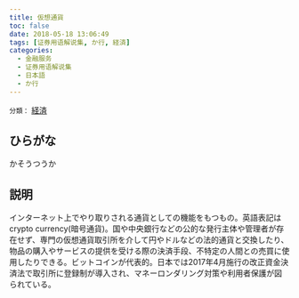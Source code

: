```yaml
---
title: 仮想通貨
toc: false
date: 2018-05-18 13:06:49
tags: [证券用语解说集, か行, 経済]
categories:
  - 金融服务
  - 证券用语解说集
  - 日本語
  - か行
---
```


`分類：` [経済](/tags/経済/)

## ひらがな

かそうつうか

## 説明

インターネット上でやり取りされる通貨としての機能をもつもの。英語表記はcrypto currency(暗号通貨)。国や中央銀行などの公的な発行主体や管理者が存在せず、専門の仮想通貨取引所を介して円やドルなどの法的通貨と交換したり、物品の購入やサービスの提供を受ける際の決済手段、不特定の人間との売買に使用したりできる。ビットコインが代表的。日本では2017年4月施行の改正資金決済法で取引所に登録制が導入され、マネーロンダリング対策や利用者保護が図られている。
